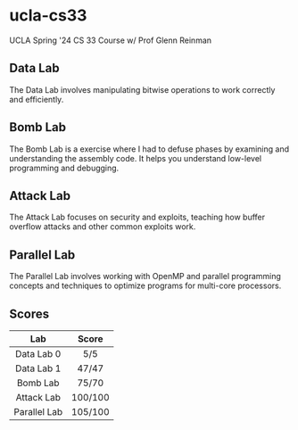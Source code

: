 # ucla-cs33
UCLA Spring '24 CS 33 Course w/ Prof Glenn Reinman

## Data Lab
The Data Lab involves manipulating bitwise operations to work correctly and efficiently.

## Bomb Lab
The Bomb Lab is a exercise where I had to defuse phases by examining and understanding the assembly code. It helps you understand low-level programming and debugging.

## Attack Lab
The Attack Lab focuses on security and exploits, teaching how buffer overflow attacks and other common exploits work. 

## Parallel Lab
The Parallel Lab involves working with OpenMP and parallel programming concepts and techniques to optimize programs for multi-core processors.

## Scores
| Lab | Score |
| :---:   | :---: | 
| Data Lab 0 | 5/5  |
| Data Lab 1 | 47/47  |
| Bomb Lab | 75/70  |
| Attack Lab | 100/100 |
| Parallel Lab | 105/100 |

